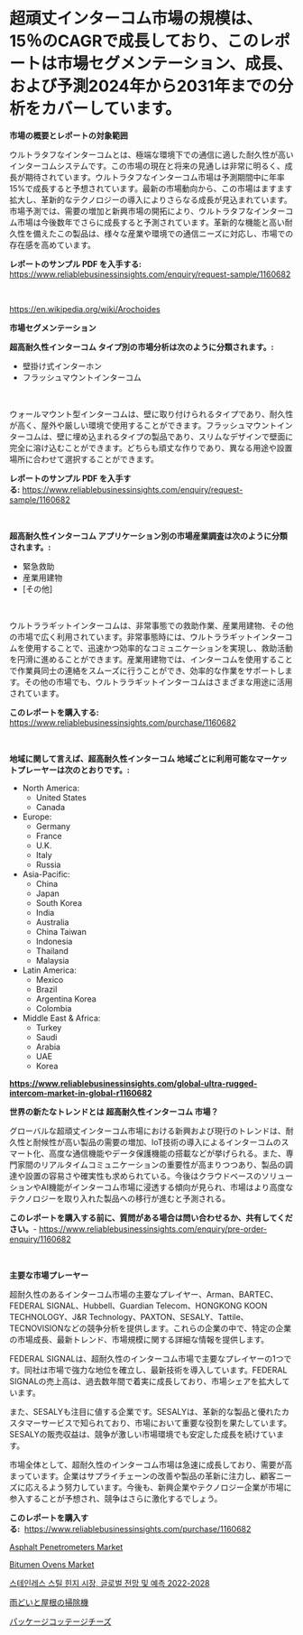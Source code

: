 <p><h1>超頑丈インターコム市場の規模は、15％のCAGRで成長しており、このレポートは市場セグメンテーション、成長、および予測2024年から2031年までの分析をカバーしています。</h1></p><p><strong>市場の概要とレポートの対象範囲</strong></p>
<p><p>ウルトラタフなインターコムとは、極端な環境下での通信に適した耐久性が高いインターコムシステムです。この市場の現在と将来の見通しは非常に明るく、成長が期待されています。ウルトラタフなインターコム市場は予測期間中に年率15%で成長すると予想されています。最新の市場動向から、この市場はますます拡大し、革新的なテクノロジーの導入によりさらなる成長が見込まれています。市場予測では、需要の増加と新興市場の開拓により、ウルトラタフなインターコム市場は今後数年でさらに成長すると予測されています。革新的な機能と高い耐久性を備えたこの製品は、様々な産業や環境での通信ニーズに対応し、市場での存在感を高めています。</p></p>
<p><strong>レポートのサンプル PDF を入手する:</strong> <a href="https://www.reliablebusinessinsights.com/enquiry/request-sample/1160682">https://www.reliablebusinessinsights.com/enquiry/request-sample/1160682</a></p>
<p>&nbsp;</p>
<p><a href="https://en.wikipedia.org/wiki/Arochoides">https://en.wikipedia.org/wiki/Arochoides</a></p>
<p><strong>市場セグメンテーション</strong></p>
<p><strong>超高耐久性インターコム タイプ別の市場分析は次のように分類されます。:</strong></p>
<p><ul><li>壁掛け式インターホン</li><li>フラッシュマウントインターコム</li></ul></p>
<p>&nbsp;</p>
<p><p>ウォールマウント型インターコムは、壁に取り付けられるタイプであり、耐久性が高く、屋外や厳しい環境で使用することができます。フラッシュマウントインターコムは、壁に埋め込まれるタイプの製品であり、スリムなデザインで壁面に完全に溶け込むことができます。どちらも頑丈な作りであり、異なる用途や設置場所に合わせて選択することができます。</p></p>
<p><strong>レポートのサンプル PDF を入手する:</strong>&nbsp;<a href="https://www.reliablebusinessinsights.com/enquiry/request-sample/1160682">https://www.reliablebusinessinsights.com/enquiry/request-sample/1160682</a></p>
<p>&nbsp;</p>
<p><strong> 超高耐久性インターコム アプリケーション別の市場産業調査は次のように分類されます。:</strong></p>
<p><ul><li>緊急救助</li><li>産業用建物</li><li>[その他]</li></ul></p>
<p>&nbsp;</p>
<p><p>ウルトララギットインターコムは、非常事態での救助作業、産業用建物、その他の市場で広く利用されています。非常事態時には、ウルトララギットインターコムを使用することで、迅速かつ効率的なコミュニケーションを実現し、救助活動を円滑に進めることができます。産業用建物では、インターコムを使用することで作業員同士の連絡をスムーズに行うことができ、効率的な作業をサポートします。その他の市場でも、ウルトララギットインターコムはさまざまな用途に活用されています。</p></p>
<p><strong>このレポートを購入する:</strong>&nbsp; <a href="https://www.reliablebusinessinsights.com/purchase/1160682">https://www.reliablebusinessinsights.com/purchase/1160682</a></p>
<p>&nbsp;</p>
<p><strong>地域に関して言えば、超高耐久性インターコム 地域ごとに利用可能なマーケットプレーヤーは次のとおりです。:</strong></p>
<p><ul>
    <li>
        North America:
        <ul>
            <li>United States</li>
            <li>Canada</li>
        </ul>
    </li>
    <li>
        Europe:
        <ul>
            <li>Germany</li>
            <li>France</li>
            <li>U.K.</li>
            <li>Italy</li>
            <li>Russia</li>
        </ul>
    </li>
    <li>
        Asia-Pacific:
        <ul>
            <li>China</li>
            <li>Japan</li>
            <li>South Korea</li>
            <li>India</li>
            <li>Australia</li>
            <li>China Taiwan</li>
            <li>Indonesia</li>
            <li>Thailand</li>
            <li>Malaysia</li>
        </ul>
    </li>
    <li>
        Latin America:
        <ul>
            <li>Mexico</li>
            <li>Brazil</li>
            <li>Argentina Korea</li>
            <li>Colombia</li>
        </ul>
    </li>
    <li>
        Middle East & Africa:
        <ul>
            <li>Turkey</li>
            <li>Saudi</li>
            <li>Arabia</li>
            <li>UAE</li>
            <li>Korea</li>
        </ul>
    </li>
    </ul></p>
<p><strong><a href="https://www.reliablebusinessinsights.com/global-ultra-rugged-intercom-market-in-global-r1160682">https://www.reliablebusinessinsights.com/global-ultra-rugged-intercom-market-in-global-r1160682</a></strong>&nbsp;</p>
<p><strong>世界の新たなトレンドとは 超高耐久性インターコム 市場？</strong></p>
<p><p>グローバルな超頑丈インターコム市場における新興および現行のトレンドは、耐久性と耐候性が高い製品の需要の増加、IoT技術の導入によるインターコムのスマート化、高度な通信機能やデータ保護機能の搭載などが挙げられる。また、専門家間のリアルタイムコミュニケーションの重要性が高まりつつあり、製品の調達や設置の容易さや確実性も求められている。今後はクラウドベースのソリューションやAI機能がインターコム市場に浸透する傾向が見られ、市場はより高度なテクノロジーを取り入れた製品への移行が進むと予測される。</p></p>
<p><strong>このレポートを購入する前に、質問がある場合は問い合わせるか、共有してください。</strong>- <a href="https://www.reliablebusinessinsights.com/enquiry/pre-order-enquiry/1160682">https://www.reliablebusinessinsights.com/enquiry/pre-order-enquiry/1160682</a></p>
<p>&nbsp;</p>
<p><strong>主要な市場プレーヤー</strong></p>
<p><p>超耐久性のあるインターコム市場の主要なプレイヤー、Arman、BARTEC、FEDERAL SIGNAL、Hubbell、Guardian Telecom、HONGKONG KOON TECHNOLOGY、J&R Technology、PAXTON、SESALY、Tattile、TECNOVISIONなどの競争分析を提供します。これらの企業の中で、特定の企業の市場成長、最新トレンド、市場規模に関する詳細な情報を提供します。</p><p>FEDERAL SIGNALは、超耐久性のインターコム市場で主要なプレイヤーの1つです。同社は市場で強力な地位を確立し、最新技術を導入しています。FEDERAL SIGNALの売上高は、過去数年間で着実に成長しており、市場シェアを拡大しています。</p><p>また、SESALYも注目に値する企業です。SESALYは、革新的な製品と優れたカスタマーサービスで知られており、市場において重要な役割を果たしています。SESALYの販売収益は、競争が激しい市場環境でも安定した成長を続けています。</p><p>市場全体として、超耐久性のインターコム市場は急速に成長しており、需要が高まっています。企業はサプライチェーンの改善や製品の革新に注力し、顧客ニーズに応えるよう努力しています。今後も、新興企業やテクノロジー企業が市場に参入することが予想され、競争はさらに激化するでしょう。</p></p>
<p><strong>このレポートを購入する:</strong>&nbsp;&nbsp;<a href="https://www.reliablebusinessinsights.com/purchase/1160682">https://www.reliablebusinessinsights.com/purchase/1160682</a></p>
<p><p><a href="https://issuu.com/reportprime-2/docs/asphalt-penetrometers-market-size-2030.pptx">Asphalt Penetrometers Market</a></p><p><a href="https://issuu.com/reportprime-2/docs/bitumen-ovens-market-size-2030.pptx">Bitumen Ovens Market</a></p><p><a href="https://github.com/shampaakter36/Market-Research-Report-List-1/blob/main/9264508130802.md">스테인레스 스틸 힌지 시장, 글로벌 전망 및 예측 2022-2028</a></p><p><a href="https://github.com/schmahlson/Market-Research-Report-List-2/blob/main/5422745134122.md">雨どいと屋根の掃除機</a></p><p><a href="https://github.com/TerrellConn/Market-Research-Report-List-2/blob/main/3365612134123.md">パッケージコッテージチーズ</a></p></p>